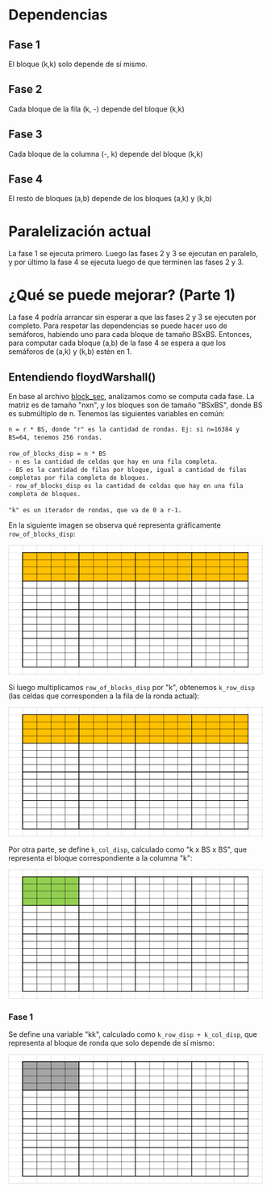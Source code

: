# Dependencias

## Fase 1
El bloque (k,k) solo depende de sí mismo.

## Fase 2
Cada bloque de la fila (k, -) depende del bloque (k,k)

## Fase 3
Cada bloque de la columna (-, k) depende del bloque (k,k)

## Fase 4
El resto de bloques (a,b) depende de los bloques (a,k) y (k,b)


# Paralelización actual
La fase 1 se ejecuta primero. Luego las fases 2 y 3 se ejecutan en paralelo, y por último la fase 4 se ejecuta luego de que terminen las fases 2 y 3.


# ¿Qué se puede mejorar? (Parte 1)
La fase 4 podría arrancar sin esperar a que las fases 2 y 3 se ejecuten por completo. Para respetar las dependencias se puede hacer uso de semáforos, habiendo
uno para cada bloque de tamaño BSxBS. Entonces, para computar cada bloque (a,b) de la fase 4 se espera a que los semáforos de (a,k) y (k,b) estén en 1.

## Entendiendo floydWarshall()
En base al archivo [block_sec](https://github.com/ulisescosti/Tesina-FW-XeonPhiKNL/blob/master/src/floyd_versions/block_sec.c), analizamos como se computa cada fase. La matriz es de tamaño "nxn", y los bloques son de tamaño "BSxBS", donde BS es submúltiplo de n. Tenemos las siguientes variables en común:

    n = r * BS, donde "r" es la cantidad de rondas. Ej: si n=16384 y BS=64, tenemos 256 rondas.
    
    row_of_blocks_disp = n * BS
    - n es la cantidad de celdas que hay en una fila completa.
    - BS es la cantidad de filas por bloque, igual a cantidad de filas completas por fila completa de bloques.
    - row_of_blocks_disp es la cantidad de celdas que hay en una fila completa de bloques.
    
    "k" es un iterador de rondas, que va de 0 a r-1.
    
En la siguiente imagen se observa qué representa gráficamente ```row_of_blocks_disp```:

![](pps-row_of_blocks_disp.png)

Si luego multiplicamos ```row_of_blocks_disp``` por "k", obtenemos ```k_row_disp``` (las celdas que corresponden a la fila de la ronda actual):

![](pps-k_row_disp.gif)

Por otra parte, se define ```k_col_disp```, calculado como "k x BS x BS", que representa el bloque correspondiente a la columna "k":

![](pps-k_col_disp.gif)
    

### Fase 1
Se define una variable "kk", calculado como ```k_row_disp + k_col_disp```, que representa al bloque de ronda que solo depende de sí mismo:

![](pps-kk.gif)

